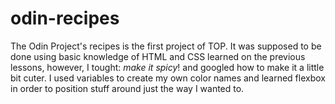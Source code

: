 # odin-recipes
The Odin Project's recipes is the first project of TOP.
It was supposed to be done using basic knowledge of HTML and CSS learned on the previous lessons, however, I tought: *make it spicy*! and googled how to make it a little bit cuter.
I used variables to create my own color names and learned flexbox in order to position stuff around just the way I wanted to.
